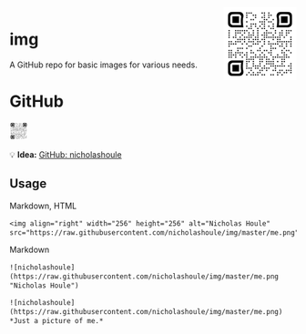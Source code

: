 <img align="right" width="128" height="128" alt="Nicholas Houle" src="https://raw.githubusercontent.com/nicholashoule/img/master/me.svg">

# img

A GitHub repo for basic images for various needs.

# GitHub

<img width="32" height="32" src="https://raw.githubusercontent.com/nicholashoule/img/master/me.svg">

:bulb: **Idea:** [GitHub: nicholashoule](https://github.com/nicholashoule)

## Usage

Markdown, HTML

```
<img align="right" width="256" height="256" alt="Nicholas Houle" src="https://raw.githubusercontent.com/nicholashoule/img/master/me.png">
```

Markdown

```
![nicholashoule](https://raw.githubusercontent.com/nicholashoule/img/master/me.png "Nicholas Houle")

```

```
![nicholashoule](https://raw.githubusercontent.com/nicholashoule/img/master/me.png)
*Just a picture of me.*
```

